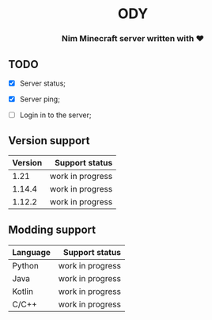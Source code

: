 <div align="center">

# ODY
### Nim Minecraft server written with ❤

</div>


## TODO

- [x] Server status;
- [x] Server ping;
- [ ] Login in to the server;


## Version support

| Version   | Support status   |
| :--       | --:              |
| 1.21      | work in progress |
| 1.14.4    | work in progress |
| 1.12.2    | work in progress |


## Modding support

| Language  | Support status   |
| :--       | --:              |
| Python    | work in progress |
| Java      | work in progress |
| Kotlin    | work in progress |
| C/C++     | work in progress |
